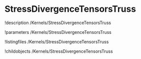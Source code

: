 <!-- MOOSE Documentation Stub: Remove this when content is added. -->

# StressDivergenceTensorsTruss
!description /Kernels/StressDivergenceTensorsTruss

!parameters /Kernels/StressDivergenceTensorsTruss

!listingfiles /Kernels/StressDivergenceTensorsTruss

!childobjects /Kernels/StressDivergenceTensorsTruss
